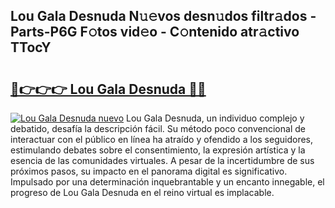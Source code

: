 ## Lou Gala Desnuda N𝚞𝚎vos desn𝚞dos filtr𝚊dos - Parts-P6G F𝚘tos vid𝚎o - C𝚘ntenido atr𝚊ctivo TTocY

# <h2><a href="http://mb3mxe.tromn.icu/?c=Lou+Gala+Desnuda">🔗👉👉👉 Lou Gala Desnuda 🔗🔗</a></h2>

[![Lou Gala Desnuda nuevo](https://i.imgur.com/pEAQMta.gif)](http://mb3mxe.tromn.icu/?c=Lou+Gala+Desnuda)
Lou Gala Desnuda, un individuo complejo y debatido, desafía la descripción fácil. Su método poco convencional de interactuar con el público en línea ha atraído y ofendido a los seguidores, estimulando debates sobre el consentimiento, la expresión artística y la esencia de las comunidades virtuales. A pesar de la incertidumbre de sus próximos pasos, su impacto en el panorama digital es significativo. Impulsado por una determinación inquebrantable y un encanto innegable, el progreso de Lou Gala Desnuda en el reino virtual es implacable.
